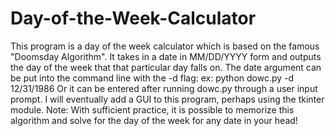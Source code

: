 # Day-of-the-Week-Calculator
This program is a day of the week calculator which is based on the famous "Doomsday Algorithm".
It takes in a date in MM/DD/YYYY form and outputs the day of the week that that particular day falls on.
The date argument can be put into the command line with the -d flag:
ex: python dowc.py -d 12/31/1986
Or it can be entered after running dowc.py through a user input prompt.
I will eventually add a GUI to this program, perhaps using the tkinter module. 
Note: With sufficient practice, it is possible to memorize this algorithm and solve for the day of the week for any date in your head!

